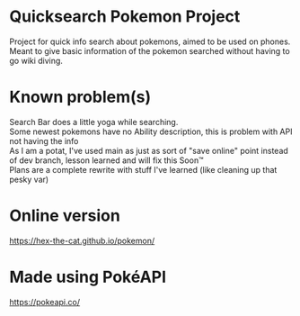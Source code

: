 # Quicksearch Pokemon Project

Project for quick info search about pokemons, aimed to be used on phones.  
Meant to give basic information of the pokemon searched without having to go wiki diving.

# Known problem(s)

Search Bar does a little yoga while searching.  
Some newest pokemons have no Ability description, this is problem with API not having the info  
As I am a potat, I've used main as just as sort of "save online" point instead of dev branch, lesson learned and will fix this Soon™  
Plans are a complete rewrite with stuff I've learned (like cleaning up that pesky var)  

# Online version

https://hex-the-cat.github.io/pokemon/

# Made using PokéAPI

https://pokeapi.co/
